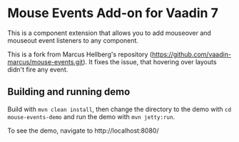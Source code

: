 # Mouse Events Add-on for Vaadin 7

This is a component extension that allows you to add mouseover and mouseout event listeners to any component.

This is a fork from Marcus Hellberg's repository (https://github.com/vaadin-marcus/mouse-events.git). It fixes the issue, that hovering over layouts didn't fire any event.

## Building and running demo

Build with `mvn clean install`, then change the directory to the demo with `cd mouse-events-demo` and run the demo with `mvn jetty:run`.

To see the demo, navigate to http://localhost:8080/

